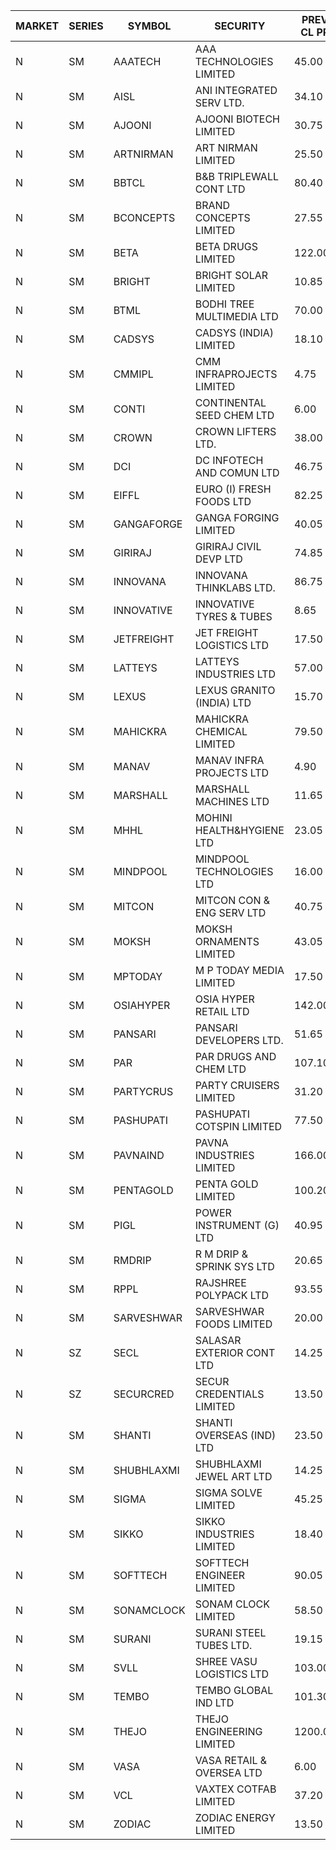 


| MARKET | SERIES | SYMBOL | SECURITY | PREV CL PR | OPEN PRICE | HIGH PRICE | LOW PRICE | CLOSE PRICE | NET TRDVAL | NET TRDQTY | CORP IND | HI 52 WK | LO 52 WK |
| ----- | ----- | ----- | ----- | ----- | ----- | ----- | ----- | ----- | ----- | ----- | ----- | ----- | ----- |
| N | SM | AAATECH | AAA TECHNOLOGIES LIMITED | 45.00 | 43.00 | 43.05 | 43.00 | 43.00 | 387150.00 | 9000 |  | 51.00 | 42.00 |
| N | SM | AISL | ANI INTEGRATED SERV LTD. | 34.10 | 34.75 | 35.50 | 32.75 | 34.75 | 740700.00 | 21600 |  | 36.45 | 14.30 |
| N | SM | AJOONI | AJOONI BIOTECH LIMITED | 30.75 | 30.00 | 30.00 | 30.00 | 30.00 | 133320.00 | 4444 |  | 36.50 | 6.35 |
| N | SM | ARTNIRMAN | ART NIRMAN LIMITED | 25.50 | 27.00 | 27.00 | 27.00 | 27.00 | 162000.00 | 6000 |  | 27.00 | 16.80 |
| N | SM | BBTCL | B&B TRIPLEWALL CONT LTD | 80.40 | 80.60 | 81.75 | 76.40 | 78.70 | 1915350.00 | 24000 |  | 81.75 | 27.20 |
| N | SM | BCONCEPTS | BRAND CONCEPTS LIMITED | 27.55 | 28.90 | 28.90 | 28.85 | 28.90 | 259950.00 | 9000 |  | 32.05 | 13.70 |
| N | SM | BETA | BETA DRUGS LIMITED | 122.00 | 120.15 | 120.15 | 117.00 | 117.00 | 1432720.00 | 12000 |  | 140.80 | 37.00 |
| N | SM | BRIGHT | BRIGHT SOLAR LIMITED | 10.85 | 10.35 | 10.35 | 10.35 | 10.35 | 155250.00 | 15000 |  | 15.55 | 4.70 |
| N | SM | BTML | BODHI TREE MULTIMEDIA LTD | 70.00 | 67.00 | 71.50 | 66.00 | 71.50 | 583140.00 | 8400 |  | 96.00 | 64.05 |
| N | SM | CADSYS | CADSYS (INDIA) LIMITED | 18.10 | 18.10 | 18.10 | 18.10 | 18.10 | 36200.00 | 2000 |  | 26.70 | 16.15 |
| N | SM | CMMIPL | CMM INFRAPROJECTS LIMITED | 4.75 | 4.55 | 4.55 | 4.55 | 4.55 | 40950.00 | 9000 |  | 5.50 | 2.25 |
| N | SM | CONTI | CONTINENTAL SEED CHEM LTD | 6.00 | 5.75 | 6.20 | 5.75 | 6.20 | 117488.25 | 19998 |  | 21.55 | 5.55 |
| N | SM | CROWN | CROWN LIFTERS LTD. | 38.00 | 39.90 | 39.90 | 39.90 | 39.90 | 279300.00 | 7000 |  | 42.00 | 38.00 |
| N | SM | DCI | DC INFOTECH AND COMUN LTD | 46.75 | 47.60 | 47.60 | 47.60 | 47.60 | 999600.00 | 21000 |  | 47.60 | 39.00 |
| N | SM | EIFFL | EURO (I) FRESH FOODS LTD | 82.25 | 82.10 | 86.35 | 82.00 | 82.00 | 331560.00 | 4000 |  | 129.40 | 64.80 |
| N | SM | GANGAFORGE | GANGA FORGING LIMITED | 40.05 | 40.40 | 40.50 | 40.40 | 40.50 | 647200.00 | 16000 |  | 41.60 | 9.50 |
| N | SM | GIRIRAJ | GIRIRAJ CIVIL DEVP LTD | 74.85 | 71.15 | 78.50 | 71.15 | 77.70 | 357240.00 | 4800 |  | 86.95 | 21.95 |
| N | SM | INNOVANA | INNOVANA THINKLABS LTD. | 86.75 | 85.00 | 91.00 | 85.00 | 91.00 | 264000.00 | 3000 |  | 125.00 | 70.25 |
| N | SM | INNOVATIVE | INNOVATIVE TYRES & TUBES | 8.65 | 8.60 | 8.80 | 8.25 | 8.40 | 1030800.00 | 120000 |  | 10.35 | 5.50 |
| N | SM | JETFREIGHT | JET FREIGHT LOGISTICS LTD | 17.50 | 16.65 | 16.65 | 16.65 | 16.65 | 333000.00 | 20000 |  | 21.60 | 11.90 |
| N | SM | LATTEYS | LATTEYS INDUSTRIES LTD | 57.00 | 59.80 | 59.80 | 59.80 | 59.80 | 119600.00 | 2000 |  | 60.80 | 38.15 |
| N | SM | LEXUS | LEXUS GRANITO (INDIA) LTD | 15.70 | 14.95 | 14.95 | 14.95 | 14.95 | 14950.00 | 1000 |  | 22.50 | 4.55 |
| N | SM | MAHICKRA | MAHICKRA CHEMICAL LIMITED | 79.50 | 80.65 | 80.90 | 80.65 | 80.90 | 242325.00 | 3000 |  | 84.25 | 70.00 |
| N | SM | MANAV | MANAV INFRA PROJECTS LTD | 4.90 | 4.90 | 4.90 | 4.90 | 4.90 | 19600.00 | 4000 |  | 5.30 | 4.20 |
| N | SM | MARSHALL | MARSHALL MACHINES LTD | 11.65 | 11.15 | 11.15 | 11.10 | 11.10 | 66750.00 | 6000 |  | 15.50 | 4.85 |
| N | SM | MHHL | MOHINI HEALTH&HYGIENE LTD | 23.05 | 22.60 | 22.60 | 21.90 | 21.90 | 268500.00 | 12000 |  | 26.70 | 11.35 |
| N | SM | MINDPOOL | MINDPOOL TECHNOLOGIES LTD | 16.00 | 16.60 | 16.60 | 16.60 | 16.60 | 66400.00 | 4000 |  | 17.25 | 12.00 |
| N | SM | MITCON | MITCON CON & ENG SERV LTD | 40.75 | 40.75 | 40.80 | 40.75 | 40.75 | 326100.00 | 8000 |  | 41.50 | 36.50 |
| N | SM | MOKSH | MOKSH ORNAMENTS LIMITED | 43.05 | 43.00 | 43.00 | 42.10 | 43.00 | 1029300.00 | 24000 |  | 47.50 | 21.00 |
| N | SM | MPTODAY | M P TODAY MEDIA LIMITED | 17.50 | 18.35 | 18.35 | 16.65 | 18.35 | 724500.00 | 40000 |  | 18.35 | 9.70 |
| N | SM | OSIAHYPER | OSIA HYPER RETAIL LTD | 142.00 | 142.10 | 150.00 | 142.10 | 145.00 | 292440.00 | 2000 |  | 325.00 | 125.00 |
| N | SM | PANSARI | PANSARI DEVELOPERS LTD. | 51.65 | 50.70 | 52.00 | 50.70 | 50.70 | 4616400.00 | 90000 |  | 52.00 | 21.90 |
| N | SM | PAR | PAR DRUGS AND CHEM LTD | 107.10 | 112.45 | 112.45 | 112.45 | 112.45 | 899600.00 | 8000 |  | 112.45 | 26.20 |
| N | SM | PARTYCRUS | PARTY CRUISERS LIMITED | 31.20 | 28.50 | 28.50 | 28.10 | 28.10 | 281800.00 | 10000 |  | 39.90 | 28.10 |
| N | SM | PASHUPATI | PASHUPATI COTSPIN LIMITED | 77.50 | 78.50 | 78.50 | 78.50 | 78.50 | 125600.00 | 1600 |  | 81.00 | 40.00 |
| N | SM | PAVNAIND | PAVNA INDUSTRIES LIMITED | 166.00 | 165.90 | 167.00 | 165.90 | 166.00 | 931120.00 | 5600 |  | 167.00 | 165.90 |
| N | SM | PENTAGOLD | PENTA GOLD LIMITED | 100.20 | 95.25 | 95.25 | 95.20 | 95.20 | 1142550.00 | 12000 |  | 102.00 | 15.40 |
| N | SM | PIGL | POWER INSTRUMENT (G) LTD | 40.95 | 42.80 | 42.80 | 40.05 | 40.45 | 978800.00 | 24000 |  | 42.80 | 8.90 |
| N | SM | RMDRIP | R M DRIP & SPRINK SYS LTD | 20.65 | 19.70 | 21.40 | 19.70 | 21.35 | 934800.00 | 44000 |  | 63.00 | 16.10 |
| N | SM | RPPL | RAJSHREE POLYPACK LTD | 93.55 | 90.25 | 90.25 | 88.90 | 88.90 | 358250.00 | 4000 |  | 121.00 | 47.75 |
| N | SM | SARVESHWAR | SARVESHWAR FOODS LIMITED | 20.00 | 21.00 | 21.00 | 21.00 | 21.00 | 33600.00 | 1600 |  | 21.00 | 8.45 |
| N | SZ | SECL | SALASAR EXTERIOR CONT LTD | 14.25 | 13.60 | 13.60 | 13.60 | 13.60 | 3957600.00 | 291000 |  | 16.00 | 11.95 |
| N | SZ | SECURCRED | SECUR CREDENTIALS LIMITED | 13.50 | 12.85 | 14.00 | 12.85 | 14.00 | 31530.00 | 2400 |  | 19.85 | 12.25 |
| N | SM | SHANTI | SHANTI OVERSEAS (IND) LTD | 23.50 | 23.50 | 23.50 | 23.50 | 23.50 | 846000.00 | 36000 |  | 24.65 | 14.00 |
| N | SM | SHUBHLAXMI | SHUBHLAXMI JEWEL ART LTD | 14.25 | 14.25 | 14.95 | 14.25 | 14.95 | 143850.00 | 10000 |  | 29.90 | 12.05 |
| N | SM | SIGMA | SIGMA SOLVE LIMITED | 45.25 | 45.50 | 45.50 | 42.00 | 44.00 | 394500.00 | 9000 |  | 53.90 | 33.80 |
| N | SM | SIKKO | SIKKO INDUSTRIES LIMITED | 18.40 | 19.00 | 19.40 | 18.60 | 19.40 | 456000.00 | 24000 |  | 33.80 | 11.60 |
| N | SM | SOFTTECH | SOFTTECH ENGINEER LIMITED | 90.05 | 94.55 | 94.55 | 93.75 | 94.55 | 2566400.00 | 27200 |  | 99.00 | 32.45 |
| N | SM | SONAMCLOCK | SONAM CLOCK LIMITED | 58.50 | 59.00 | 59.00 | 57.00 | 59.00 | 525000.00 | 9000 |  | 65.00 | 30.80 |
| N | SM | SURANI | SURANI STEEL TUBES LTD. | 19.15 | 20.10 | 20.10 | 20.10 | 20.10 | 40200.00 | 2000 |  | 34.60 | 17.35 |
| N | SM | SVLL | SHREE VASU LOGISTICS LTD | 103.00 | 101.00 | 102.00 | 101.00 | 102.00 | 203000.00 | 2000 |  | 103.00 | 70.00 |
| N | SM | TEMBO | TEMBO GLOBAL IND LTD | 101.30 | 100.75 | 100.75 | 100.75 | 100.75 | 201500.00 | 2000 |  | 260.80 | 95.00 |
| N | SM | THEJO | THEJO ENGINEERING LIMITED | 1200.00 | 1229.80 | 1230.00 | 1200.00 | 1200.00 | 1838180.00 | 1500 |  | 1469.00 | 350.55 |
| N | SM | VASA | VASA RETAIL & OVERSEA LTD | 6.00 | 6.00 | 6.00 | 6.00 | 6.00 | 24000.00 | 4000 |  | 7.55 | 5.00 |
| N | SM | VCL | VAXTEX COTFAB LIMITED | 37.20 | 38.40 | 38.40 | 38.40 | 38.40 | 230400.00 | 6000 |  | 38.40 | 17.00 |
| N | SM | ZODIAC | ZODIAC ENERGY LIMITED | 13.50 | 12.85 | 12.85 | 12.85 | 12.85 | 51400.00 | 4000 |  | 23.75 | 11.25 |



